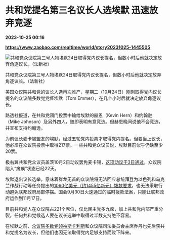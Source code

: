 # 共和党提名第三名议长人选埃默 迅速放弃竞逐

**2023-10-25 00:16**

**https://www.zaobao.com/realtime/world/story20231025-1445505**

![共和党众议院第三号人物埃默24日取得党内议长提名，但数小时后他就决定放弃角逐议长。（法新社）](https://static.zaobao.com/s3fs-public/styles/article_large_full/public/articles/2023/10/25/TOPSHOTS-TOPSHOT-US-POLITICS-CONGRESS-SPEAKER-194946.jpg?itok=5GAup6tf "共和党众议院第三号人物埃默24日取得党内议长提名，但数小时后他就决定放弃角逐议长。（法新社）")

共和党众议院第三号人物埃默24日取得党内议长提名，但数小时后他就决定放弃角逐议长。（法新社）

美国众议院共和党的议长人选再次难产，星期二（10月24日）刚刚取得党内议长提名的众议院多数党党督埃默（Tom Emmer），在几个小时后就决定放弃角逐议长。

路透社报道，在共和党闭门投票中输给埃默的赫恩（Kevin Hern）和约翰逊（Mike Johnson）及另外四人，随即表明有意竞选。但赫恩晚间说他不会竞选，并宣布支持约翰逊。

为前议长麦卡锡盟友的埃默，经过五轮党内投票才取得党内提名。但要当上议长，他必须在众议院投票中取得217票。一些共和党众议员说，埃默目前似乎仍缺至少20票。

极右翼共和党众议员盖茨10月2日动议罢免麦卡锡，[这项动议于3日通过](https://www.zaobao.com/news/world/story20231004-1439643)，众议院陷入“瘫痪”状态已经22天。

埃默退出议长选举，意味着群龙无首的众议院将无法回应总统拜登为以色列和乌克兰作战行动等任务提出的[1060亿美元（约1455亿新元）拨款要求](https://www.zaobao.com/news/world/story20231021-1444696)，也无法采取行动避免联邦政府局部停摆。国会9月30日火速通过的临时拨款法案，只能让联邦政府运作到11月17日。

目前共和党人在众议院占221个席位，仅比民主党多九席，加上共和党内部严重分裂，任何共和党候选人要在议长选举中取得过半数支持绝不容易。

在埃默之前，[众议院多数党领袖斯卡利斯](https://www.zaobao.com/news/world/story20231013-1442500)和众议院司法委员会主席乔丹也先后获共和党提名为议长，但他们也因无法取得党内足够支持而败下阵来。